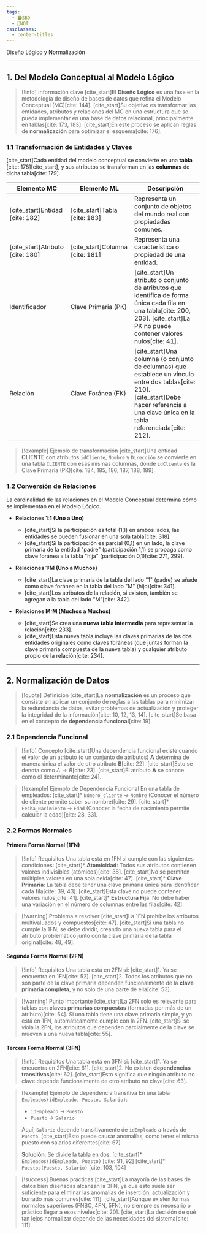 ```yaml
---
tags:
  - 🗃️SBD
  - 📝NOT
cssclasses:
  - center-titles
---
```


Diseño Lógico y Normalización

---

## 1. Del Modelo Conceptual al Modelo Lógico

> [!info] Información clave
> [cite_start]El **Diseño Lógico** es una fase en la metodología de diseño de bases de datos que refina el Modelo Conceptual (MC)[cite: 144]. [cite_start]Su objetivo es transformar las entidades, atributos y relaciones del MC en una estructura que se pueda implementar en una base de datos relacional, principalmente en tablas[cite: 173, 183]. [cite_start]En este proceso se aplican reglas de **normalización** para optimizar el esquema[cite: 176].

### 1.1 Transformación de Entidades y Claves

[cite_start]Cada entidad del modelo conceptual se convierte en una **tabla** [cite: 178][cite_start], y sus atributos se transforman en las **columnas** de dicha tabla[cite: 179].

| Elemento MC                      | Elemento ML                     | Descripción                                                                                                                                                                                     |
| -------------------------------- | ------------------------------- | ----------------------------------------------------------------------------------------------------------------------------------------------------------------------------------------------- |
| [cite_start]Entidad [cite: 182]  | [cite_start]Tabla [cite: 183]   | Representa un conjunto de objetos del mundo real con propiedades comunes.                                                                                                                       |
| [cite_start]Atributo [cite: 180] | [cite_start]Columna [cite: 181] | Representa una característica o propiedad de una entidad.                                                                                                                                       |
| Identificador                    | Clave Primaria (PK)             | [cite_start]Un atributo o conjunto de atributos que identifica de forma única cada fila en una tabla[cite: 200, 203]. [cite_start]La PK no puede contener valores nulos[cite: 41].              |
| Relación                         | Clave Foránea (FK)              | [cite_start]Una columna (o conjunto de columnas) que establece un vínculo entre dos tablas[cite: 210]. [cite_start]Debe hacer referencia a una clave única en la tabla referenciada[cite: 212]. |

> [!example] Ejemplo de transformación
> [cite_start]Una entidad **CLIENTE** con atributos `idCliente`, `Nombre` y `Dirección` se convierte en una tabla `CLIENTE` con esas mismas columnas, donde `idCliente` es la Clave Primaria (PK)[cite: 184, 185, 186, 187, 188, 189].

### 1.2 Conversión de Relaciones

La cardinalidad de las relaciones en el Modelo Conceptual determina cómo se implementan en el Modelo Lógico.

* **Relaciones 1:1 (Uno a Uno)**
    * [cite_start]Si la participación es total (1,1) en ambos lados, las entidades se pueden fusionar en una sola tabla[cite: 318].
    * [cite_start]Si la participación es parcial (0,1) en un lado, la clave primaria de la entidad "padre" (participación 1,1) se propaga como clave foránea a la tabla "hija" (participación 0,1)[cite: 271, 299].

* **Relaciones 1:M (Uno a Muchos)**
    * [cite_start]La clave primaria de la tabla del lado "1" (padre) se añade como clave foránea en la tabla del lado "M" (hijo)[cite: 341].
    * [cite_start]Los atributos de la relación, si existen, también se agregan a la tabla del lado "M"[cite: 342].

* **Relaciones M:M (Muchos a Muchos)**
    * [cite_start]Se crea una **nueva tabla intermedia** para representar la relación[cite: 233].
    * [cite_start]Esta nueva tabla incluye las claves primarias de las dos entidades originales como claves foráneas (que juntas forman la clave primaria compuesta de la nueva tabla) y cualquier atributo propio de la relación[cite: 234].

---

## 2. Normalización de Datos

> [!quote] Definición
> [cite_start]La **normalización** es un proceso que consiste en aplicar un conjunto de reglas a las tablas para minimizar la redundancia de datos, evitar problemas de actualización y proteger la integridad de la información[cite: 10, 12, 13, 14]. [cite_start]Se basa en el concepto de **dependencia funcional**[cite: 19].

### 2.1 Dependencia Funcional

> [!info] Concepto
> [cite_start]Una dependencia funcional existe cuando el valor de un atributo (o un conjunto de atributos) **A** determina de manera única el valor de otro atributo **B**[cite: 22]. [cite_start]Esto se denota como $A \rightarrow B$[cite: 23]. [cite_start]El atributo **A** se conoce como el determinante[cite: 24].

> [!example] Ejemplo de Dependencia Funcional
> En una tabla de empleados:
> [cite_start]* `Número_cliente` $\rightarrow$ `Nombre` (Conocer el número de cliente permite saber su nombre)[cite: 29].
> [cite_start]* `Fecha_Nacimiento` $\rightarrow$ `Edad` (Conocer la fecha de nacimiento permite calcular la edad)[cite: 28, 33].

### 2.2 Formas Normales

#### **Primera Forma Normal (1FN)**

> [!info] Requisitos
> Una tabla está en 1FN si cumple con las siguientes condiciones:
> [cite_start]* **Atomicidad**: Todos sus atributos contienen valores indivisibles (atómicos)[cite: 38]. [cite_start]No se permiten múltiples valores en una sola celda[cite: 47].
> [cite_start]* **Clave Primaria**: La tabla debe tener una clave primaria única para identificar cada fila[cite: 39, 43]. [cite_start]Esta clave no puede contener valores nulos[cite: 41].
> [cite_start]* **Estructura Fija**: No debe haber una variación en el número de columnas entre las filas[cite: 42].

> [!warning] Problema a resolver
> [cite_start]La 1FN prohíbe los atributos multivaluados y compuestos[cite: 47]. [cite_start]Si una tabla no cumple la 1FN, se debe dividir, creando una nueva tabla para el atributo problemático junto con la clave primaria de la tabla original[cite: 48, 49].

#### **Segunda Forma Normal (2FN)**

> [!info] Requisitos
> Una tabla está en 2FN si:
> [cite_start]1.  Ya se encuentra en 1FN[cite: 52].
> [cite_start]2.  Todos los atributos que no son parte de la clave primaria dependen funcionalmente de la **clave primaria completa**, y no solo de una parte de ella[cite: 53].

> [!warning] Punto importante
> [cite_start]La 2FN solo es relevante para tablas con **claves primarias compuestas** (formadas por más de un atributo)[cite: 54]. Si una tabla tiene una clave primaria simple, y ya está en 1FN, automáticamente cumple con la 2FN. [cite_start]Si se viola la 2FN, los atributos que dependen parcialmente de la clave se mueven a una nueva tabla[cite: 55].

#### **Tercera Forma Normal (3FN)**

> [!info] Requisitos
> Una tabla está en 3FN si:
> [cite_start]1.  Ya se encuentra en 2FN[cite: 61].
> [cite_start]2.  No existen **dependencias transitivas**[cite: 62]. [cite_start]Esto significa que ningún atributo no clave depende funcionalmente de otro atributo no clave[cite: 63].

> [!example] Ejemplo de dependencia transitiva
> En una tabla `Empleados(idEmpleado, Puesto, Salario)`:
> * `idEmpleado` $\rightarrow$ `Puesto`
> * `Puesto` $\rightarrow$ `Salario`
>
> Aquí, `Salario` depende transitivamente de `idEmpleado` a través de `Puesto`. [cite_start]Esto puede causar anomalías, como tener el mismo puesto con salarios diferentes[cite: 67].
>
> **Solución**: Se divide la tabla en dos:
> [cite_start]* `Empleados(idEmpleado, Puesto)` [cite: 91, 92]
> [cite_start]* `Puestos(Puesto, Salario)` [cite: 103, 104]

> [!success] Buenas prácticas
> [cite_start]La mayoría de las bases de datos bien diseñadas alcanzan la 3FN, ya que esto suele ser suficiente para eliminar las anomalías de inserción, actualización y borrado más comunes[cite: 111]. [cite_start]Aunque existen formas normales superiores (FNBC, 4FN, 5FN), no siempre es necesario o práctico llegar a esos niveles[cite: 20]. [cite_start]La decisión de qué tan lejos normalizar depende de las necesidades del sistema[cite: 111].